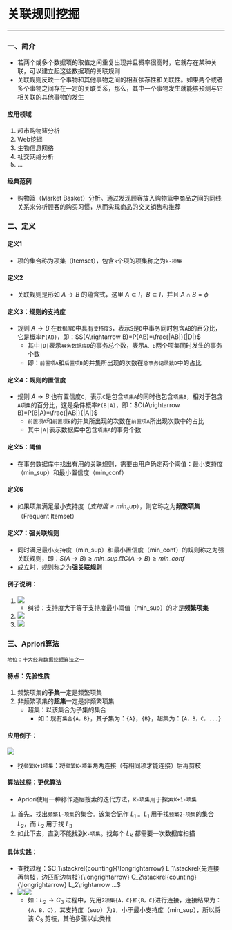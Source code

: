 # 关联规则挖掘

---

### 一、简介

- 若两个或多个数据项的取值之间重复出现并且概率很高时，它就存在某种关联，可以建立起这些数据项的关联规则
- 关联规则反映一个事物和其他事物之间的相互依存性和关联性。如果两个或者多个事物之间存在一定的关联关系，那么，其中一个事物发生就能够预测与它相关联的其他事物的发生
#### 应用领域

1. 超市购物篮分析
2. Web挖掘
3. 生物信息网络
4. 社交网络分析
5. ...

#### 经典范例

- 购物篮（Market Basket）分析。通过发现顾客放入购物篮中商品之间的同线关系来分析顾客的购买习惯，从而实现商品的交叉销售和推荐
### 二、定义
#### 定义1

- 项的集合称为项集（Itemset），包含`k`个项的项集称之为`k-项集`
#### 定义2

- 关联规则是形如 $A\rightarrow B$ 的蕴含式，这里 $A\subset I$，$B\subset I$，并且 $A\cap B = \phi$
#### 定义3：规则的支持度

- 规则 $A\rightarrow B$ 在`数据库D`中具有`支持度S`，表示`S`是`D`中事务同时包含`AB`的百分比，它是概率`P(AB)`，即：$S(A\rightarrow B)=P(AB)=\frac{|AB|}{|D|}$
	- 其中`|D|`表示`事务数据库D`的事务总个数，表示`A、B`两个项集同时发生的事务个数
	- 即：`前置项A`和`后置项B`的并集所出现的次数在`总事务记录数D`中的占比
#### 定义4：规则的置信度

- 规则 $A\rightarrow B$ 也有置信度`C`，表示`C`是包含`项集A`的同时也包含`项集B`，相对于包含`A项集`的百分比，这是条件概率`P(B|A)`，即：$C(A\rightarrow B)=P(B|A)=\frac{|AB|}{|A|}$
	- `前置项A`和`前置项B`的并集所出现的次数在`前置项A`所出现次数中的占比
	- 其中`|A|`表示数据库中包含`项集A`的事务个数
#### 定义5：阈值

- 在事务数据库中找出有用的关联规则，需要由用户确定两个阈值：最小支持度（min_sup）和最小置信度（min_conf）
#### 定义6

- 如果项集满足最小支持度（$支持度\geq min_sup$），则它称之为**频繁项集**（Frequent Itemset）
#### 定义7：强关联规则

- 同时满足最小支持度（min_sup）和最小置信度（min_conf）的规则称之为强关联规则，即：$S(A\rightarrow B)\geq min\_sup且C(A\rightarrow B)\geq min\_conf$
- 成立时，规则称之为**强关联规则**

#### 例子说明：

1. ![](assets/24630f1cad703ddeb71b5f85cfdf4928.jpg)
	- 纠错：支持度大于等于支持度最小阈值（min_sup）的才是**频繁项集**
1. ![](assets/7068aa49e507bb676fb3116fc4e87580.jpg)
2. ![](assets/9ac5acfe663d08ceef0d7e8c5712d8ea.jpg)

### 三、Apriori算法

```
地位：十大经典数据挖掘算法之一
```
#### 特点：先验性质

1. 频繁项集的**子集**一定是频繁项集
2. 非频繁项集的**超集**一定是非频繁项集
	- 超集：以该集合为子集的集合
		- 如：现有`集合{A，B}`，其子集为：`{A}`，`{B}`，超集为：`{A，B，C，...}`
#### 应用例子：

![](assets/8d428225a05de93dfed4f73823df5f89.jpg)
- 找`频繁K+1项集`：将`频繁K-项集`两两连接（有相同项才能连接）后再剪枝
#### 算法过程：更优算法

- Apriori使用一种称作逐层搜索的迭代方法，`K-项集`用于探索`K+1-项集`
1. 首先，找出`频繁1-项集`的集合。该集合记作 $L_1$ 。$L_1$ 用于找`频繁2-项集`的集合 $L_2$，而 $L_2$ 用于找 $L_3$ 
2. 如此下去，直到不能找到`K-项集`。找每个 $L_K$ 都需要一次数据库扫描
#### 具体实践：

- 查找过程：$C_1\stackrel{counting}{\longrightarrow} L_1\stackrel{先连接再剪枝，边匹配边剪枝}{\longrightarrow} C_2\stackrel{counting}{\longrightarrow} L_2\rightarrow ...$
- ![](assets/d234c58aefd825377979e9a2400bca3a.jpg)![](assets/ab76ec563689f114295b7a69e2e3a93b.jpg)
	- 如：$L_2\rightarrow C_3$ 过程中，先用`2项集{A，C}和{B，C}`进行连接，连接结果为：`{A，B，C}`，其支持度（sup）为`1`，小于最小支持度（min_sup），所以将该 $C_3$ 剪枝，其他步骤以此类推